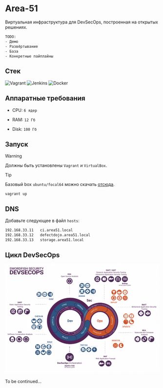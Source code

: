 # Area-51

Виртуальная инфраструктура для DevSecOps, построенная на открытых решениях.

```
TODO:
- Демо
- Развёртывание
- База
- Конкретные пайплайны
```

## Стек

![Vagrant](https://img.shields.io/badge/vagrant-%231563FF.svg?style=for-the-badge&logo=vagrant&logoColor=white)
![Jenkins](https://img.shields.io/badge/jenkins-%232C5263.svg?style=for-the-badge&logo=jenkins&logoColor=white)
![Docker](https://img.shields.io/badge/docker-%230db7ed.svg?style=for-the-badge&logo=docker&logoColor=white)

## Аппаратные требования

- CPU: `6 ядер`

- RAM: `12 Гб`

- Disk: `100 Гб`

## Запуск

> [!WARNING]  
> Должны быть установлены `Vagrant` и `VirtualBox`.

> [!TIP]
> Базовый box `ubuntu/focal64` можно скачать [отсюда](https://portal.cloud.hashicorp.com/vagrant/discover/ubuntu/focal64).

```shell
vagrant up
```

## DNS

Добавьте следующее в файл `hosts`:

```
192.168.33.11   ci.area51.local
192.168.33.12   defectdojo.area51.local
192.168.33.13   storage.area51.local
```

## Цикл DevSecOps

![Схема цикла DevSecOps](assets/devsecops.png)

To be continued...
